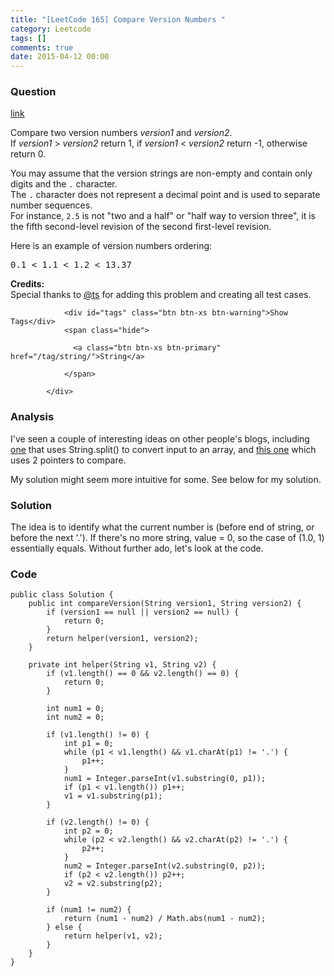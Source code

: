 ```yaml
---
title: "[LeetCode 165] Compare Version Numbers "
category: Leetcode
tags: []
comments: true
date: 2015-04-12 00:00
---
```



### Question 

[link](https://leetcode.com/problems/compare-version-numbers/)

<div class="question-content">
              <p></p><p>Compare two version numbers <i>version1</i> and <i>version2</i>.<br>
If <i>version1</i> &gt; <i>version2</i> return 1, if <i>version1</i> &lt; <i>version2</i> return -1, otherwise return 0.</p>

<p>You may assume that the version strings are non-empty and contain only digits and the <code>.</code> character.<br>
The <code>.</code> character does not represent a decimal point and is used to separate number sequences.<br>
For instance, <code>2.5</code> is not "two and a half" or "half way to version three", it is the fifth second-level revision of the second first-level revision.</p>

<p>Here is an example of version numbers ordering:</p>
<pre>0.1 &lt; 1.1 &lt; 1.2 &lt; 13.37</pre>

<p><b>Credits:</b><br>Special thanks to <a href="https://oj.leetcode.com/discuss/user/ts">@ts</a> for adding this problem and creating all test cases.</p><p></p>
              
                <div id="tags" class="btn btn-xs btn-warning">Show Tags</div>
                <span class="hide">
                  
                  <a class="btn btn-xs btn-primary" href="/tag/string/">String</a>
                  
                </span>
              
            </div>

### Analysis

I've seen a couple of interesting ideas on other people's blogs, including [one](http://www.programcreek.com/2014/03/leetcode-compare-version-numbers-java/) that uses String.split() to convert input to an array, and [this one](http://www.meetqun.com/thread-3331-1-1.html) which uses 2 pointers to compare. 

My solution might seem more intuitive for some. See below for my solution. 

### Solution

The idea is to identify what the current number is (before end of string, or before the next '.'). If there's no more string, value = 0, so the case of (1.0, 1) essentially equals. Without further ado, let's look at the code. 

### Code

    public class Solution {
        public int compareVersion(String version1, String version2) {
            if (version1 == null || version2 == null) {
                return 0;
            }
            return helper(version1, version2);
        }

        private int helper(String v1, String v2) {
            if (v1.length() == 0 && v2.length() == 0) {
                return 0;
            }

            int num1 = 0;
            int num2 = 0;

            if (v1.length() != 0) {
                int p1 = 0;
                while (p1 < v1.length() && v1.charAt(p1) != '.') {
                    p1++;
                }
                num1 = Integer.parseInt(v1.substring(0, p1));
                if (p1 < v1.length()) p1++;
                v1 = v1.substring(p1);
            }

            if (v2.length() != 0) {
                int p2 = 0;
                while (p2 < v2.length() && v2.charAt(p2) != '.') {
                    p2++;
                }
                num2 = Integer.parseInt(v2.substring(0, p2));
                if (p2 < v2.length()) p2++;
                v2 = v2.substring(p2);
            }

            if (num1 != num2) {
                return (num1 - num2) / Math.abs(num1 - num2);
            } else {
                return helper(v1, v2);
            }
        }
    }
